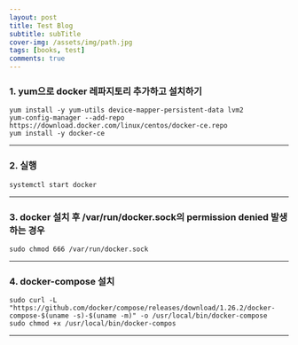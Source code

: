 ```yaml
---
layout: post
title: Test Blog
subtitle: subTitle
cover-img: /assets/img/path.jpg
tags: [books, test]
comments: true
---
```


### 1. yum으로 docker 레파지토리 추가하고 설치하기
```console
yum install -y yum-utils device-mapper-persistent-data lvm2
yum-config-manager --add-repo https://download.docker.com/linux/centos/docker-ce.repo
yum install -y docker-ce
```  

---  

### 2. 실행
```console
systemctl start docker
```

---

### 3. docker 설치 후 /var/run/docker.sock의 permission denied 발생하는 경우
```console
sudo chmod 666 /var/run/docker.sock
```

---

### 4. docker-compose 설치
```console
sudo curl -L "https://github.com/docker/compose/releases/download/1.26.2/docker-compose-$(uname -s)-$(uname -m)" -o /usr/local/bin/docker-compose
sudo chmod +x /usr/local/bin/docker-compos
```

---
